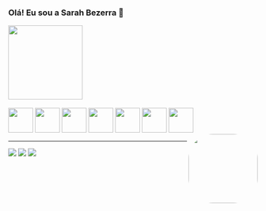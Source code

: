 ### Olá! Eu sou a Sarah Bezerra 👋

<div>
  <p>
    
  </p>
  <img height="150em" src="https://github-readme-stats.vercel.app/api/top-langs/?username=SarahBezerra&layout=compact&langs_count=7&theme=base16-eighties-dark
Public"/>
</div>

<div style="display: inline_block"><br>
  <img src="https://img.icons8.com/dusk/64/000000/javascript.png" width="50px"/>
  <img src="https://img.icons8.com/dusk/64/000000/html-5.png" width="50px"/>
  <img src="https://img.icons8.com/dusk/64/000000/css3.png" width="50px"/>
  <img src="https://img.icons8.com/bubbles/50/000000/react.png" width="50px"/>  
  <img src="https://img.icons8.com/fluency/48/000000/node-js.png" width="50px"/>
  <img src="https://img.icons8.com/dusk/64/000000/visual-studio-code-2019.png" width="50px"/>
  <img src="https://img.icons8.com/dusk/64/000000/linux.png" width="50px"/>
  
  
  <img align="right" alt="" height="140" style="border-radius:50px;" src="https://steamuserimages-a.akamaihd.net/ugc/1631947648964785474/81CBA15178466DD47195A239232202E78987B714/?imw=637&imh=358&ima=fit&impolicy=Letterbox&imcolor=%23000000&letterbox=true">
</div>

 <hr/> 

<div> 
  <a href="https://www.instagram.com/sarah_bzrra/" target="_blank"><img src="https://img.shields.io/badge/-Instagram-%23E4405F?style=for-the-badge&logo=instagram&logoColor=white"></a>
  <a href = "mailto:sarahbezerra@gmail.com"><img src="https://img.shields.io/badge/-Gmail-%23333?style=for-the-badge&logo=gmail&logoColor=white" target="_blank"></a>
  <a href="https://www.linkedin.com/in/sarah-bezerra-0a8124213/" target="_blank"><img src="https://img.shields.io/badge/-LinkedIn-%230077B5?style=for-the-badge&logo=linkedin&logoColor=white" target="_blank"></a>  
</div>
  
  
